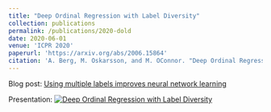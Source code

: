 ```yaml
---
title: "Deep Ordinal Regression with Label Diversity"
collection: publications
permalink: /publications/2020-dold
date: 2020-06-01
venue: 'ICPR 2020'
paperurl: 'https://arxiv.org/abs/2006.15864'
citation: 'A. Berg, M. Oskarsson, and M. OConnor. "Deep Ordinal Regression with Label Diversity." arXiv preprint arXiv:2006.15864 (2020).'
---
```

Blog post:
[Using multiple labels improves neural network learning](https://community.arm.com/developer/research/b/articles/posts/label-diversity-using-multiple-labels-improves-neural-network-learning)

Presentation:
[![Deep Ordinal Regression with Label Diversity](http://img.youtube.com/vi/UmDFsgGOjwE/0.jpg)](http://www.youtube.com/watch?v=UmDFsgGOjwE "Deep Ordinal Regression with Label Diversity")
